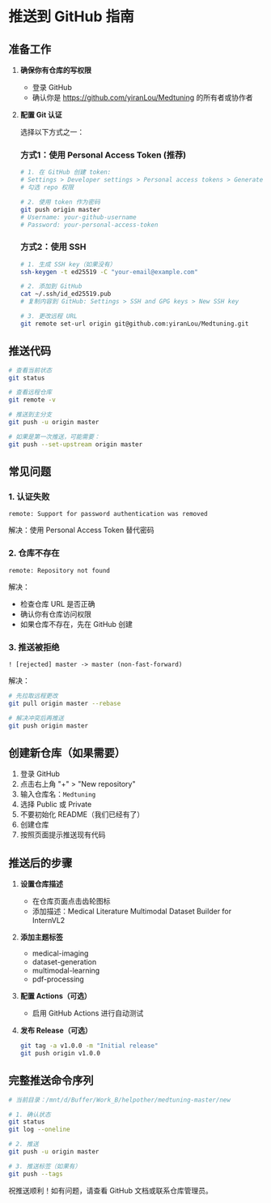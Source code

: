 # 推送到 GitHub 指南

## 准备工作

1. **确保你有仓库的写权限**
   - 登录 GitHub
   - 确认你是 https://github.com/yiranLou/Medtuning 的所有者或协作者

2. **配置 Git 认证**
   
   选择以下方式之一：

   ### 方式1：使用 Personal Access Token (推荐)
   ```bash
   # 1. 在 GitHub 创建 token:
   # Settings > Developer settings > Personal access tokens > Generate new token
   # 勾选 repo 权限
   
   # 2. 使用 token 作为密码
   git push origin master
   # Username: your-github-username
   # Password: your-personal-access-token
   ```

   ### 方式2：使用 SSH
   ```bash
   # 1. 生成 SSH key（如果没有）
   ssh-keygen -t ed25519 -C "your-email@example.com"
   
   # 2. 添加到 GitHub
   cat ~/.ssh/id_ed25519.pub
   # 复制内容到 GitHub: Settings > SSH and GPG keys > New SSH key
   
   # 3. 更改远程 URL
   git remote set-url origin git@github.com:yiranLou/Medtuning.git
   ```

## 推送代码

```bash
# 查看当前状态
git status

# 查看远程仓库
git remote -v

# 推送到主分支
git push -u origin master

# 如果是第一次推送，可能需要：
git push --set-upstream origin master
```

## 常见问题

### 1. 认证失败
```
remote: Support for password authentication was removed
```
解决：使用 Personal Access Token 替代密码

### 2. 仓库不存在
```
remote: Repository not found
```
解决：
- 检查仓库 URL 是否正确
- 确认你有仓库访问权限
- 如果仓库不存在，先在 GitHub 创建

### 3. 推送被拒绝
```
! [rejected] master -> master (non-fast-forward)
```
解决：
```bash
# 先拉取远程更改
git pull origin master --rebase

# 解决冲突后再推送
git push origin master
```

## 创建新仓库（如果需要）

1. 登录 GitHub
2. 点击右上角 "+" > "New repository"
3. 输入仓库名：`Medtuning`
4. 选择 Public 或 Private
5. 不要初始化 README（我们已经有了）
6. 创建仓库
7. 按照页面提示推送现有代码

## 推送后的步骤

1. **设置仓库描述**
   - 在仓库页面点击齿轮图标
   - 添加描述：Medical Literature Multimodal Dataset Builder for InternVL2

2. **添加主题标签**
   - medical-imaging
   - dataset-generation
   - multimodal-learning
   - pdf-processing

3. **配置 Actions（可选）**
   - 启用 GitHub Actions 进行自动测试

4. **发布 Release（可选）**
   ```bash
   git tag -a v1.0.0 -m "Initial release"
   git push origin v1.0.0
   ```

## 完整推送命令序列

```bash
# 当前目录：/mnt/d/Buffer/Work_B/helpother/medtuning-master/new

# 1. 确认状态
git status
git log --oneline

# 2. 推送
git push -u origin master

# 3. 推送标签（如果有）
git push --tags
```

祝推送顺利！如有问题，请查看 GitHub 文档或联系仓库管理员。